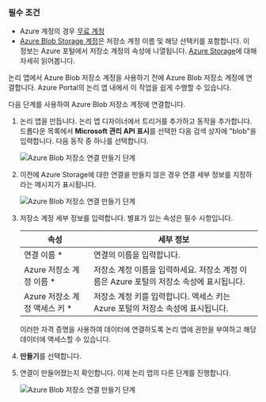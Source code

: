 ### <a name="prerequisites"></a>필수 조건
* Azure 계정의 경우 [무료 계정](https://azure.microsoft.com/free)
* [Azure Blob Storage 계정](../articles/storage/common/storage-create-storage-account.md)은 저장소 계정 이름 및 해당 선택키를 포함합니다. 이 정보는 Azure 포털에서 저장소 계정의 속성에 나열됩니다. [Azure Storage](../articles/storage/common/storage-introduction.md)에 대해 자세히 읽어봅니다.

논리 앱에서 Azure Blob 저장소 계정을 사용하기 전에 Azure Blob 저장소 계정에 연결합니다. Azure Portal의 논리 앱 내에서 이 작업을 쉽게 수행할 수 있습니다.  

다음 단계를 사용하여 Azure Blob 저장소 계정에 연결합니다.  

1. 논리 앱을 만듭니다. 논리 앱 디자이너에서 트리거를 추가하고 동작을 추가합니다. 드롭다운 목록에서 **Microsoft 관리 API 표시**를 선택한 다음 검색 상자에 "blob"을 입력합니다. 다음 동작 중 하나를 선택합니다.  
   
    ![Azure Blob 저장소 연결 만들기 단계](./media/connectors-create-api-azureblobstorage/azureblobstorage-1.png)  
2. 이전에 Azure Storage에 대한 연결을 만들지 않은 경우 연결 세부 정보를 지정하라는 메시지가 표시됩니다.   
   
    ![Azure Blob 저장소 연결 만들기 단계](./media/connectors-create-api-azureblobstorage/connection-details.png)  
3. 저장소 계정 세부 정보를 입력합니다. 별표가 있는 속성은 필수 사항입니다.
   
   | 속성 | 세부 정보 |
   | --- | --- |
   | 연결 이름 * |연결의 이름을 입력합니다. |
   | Azure 저장소 계정 이름 * |저장소 계정 이름을 입력하세요. 저장소 계정 이름은 Azure 포털의 저장소 속성에 표시됩니다. |
   | Azure 저장소 계정 액세스 키 * |저장소 계정 키를 입력합니다. 액세스 키는 Azure 포털의 저장소 속성에 표시됩니다. |
   
    이러한 자격 증명을 사용하여 데이터에 연결하도록 논리 앱에 권한을 부여하고 해당 데이터에 액세스할 수 있습니다. 
4. **만들기**를 선택합니다.
5. 연결이 만들어졌는지 확인합니다. 이제 논리 앱의 다른 단계를 진행합니다. 
   
    ![Azure Blob 저장소 연결 만들기 단계](./media/connectors-create-api-azureblobstorage/azureblobstorage-3.png)  

